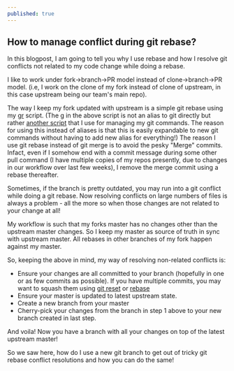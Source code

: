 ```yaml
---
published: true
---
```

## How to manage conflict during git rebase?

In this blogpost, I am going to tell you why I use rebase and how I resolve git conflicts not related to my code change while doing a rebase.

I like to work under fork->branch->PR model instead of clone->branch->PR model.
(i.e, I work on the clone of my fork instead of clone of upstream, in this case upstream being our team's main repo).

The way I keep my fork updated with upstream is a simple git rebase using my [gr](https://github.com/anshprat/myFiles/blob/master/bin/gr) script. (The g in the above script is not an alias to git directly but rather [another script](https://github.com/anshprat/myFiles/blob/master/bin/g) that I use for managing my git commands. The reason for using this instead of aliases is that this is easily expandable to new git commands without having to add new alias for everything!)
The reason I use git rebase instead of git merge is to avoid the pesky "Merge" commits. Infact, even if I somehow end with a commit message during some other pull command (I have multiple copies of my repos presently, due to changes in our workflow over last few weeks), I remove the merge commit using a rebase thereafter.

Sometimes, if the branch is pretty outdated, you may run into a git conflict while doing a git rebase. Now resolving conflicts on large numbers of files is always a problem - all the more so when those changes are not related to your change at all! 

My workflow is such that my forks master has no changes other than the upstream master changes. So I keep my master as source of truth in sync with upstream master. All rebases in other branches of my fork happen against my master.

So, keeping the above in mind, my way of resolving non-related conflicts is:

- Ensure your changes are all committed to your branch (hopefully in one or as few commits as possible). If you have multiple commits, you may want to squash them using [git reset](http://hackalyst.info/easy-git-rebase/) or [rebase](http://hackalyst.info/real-rebase/)
- Ensure your master is updated to latest upstream state.
- Create a new branch from your master
- Cherry-pick your changes from the branch in step 1 above to your new branch created in last step.

And voila! Now you have a branch with all your changes on top of the latest upstream master!

So we saw here, how do I use a new git branch to get out of tricky git rebase conflict resolutions and how you can do the same!

